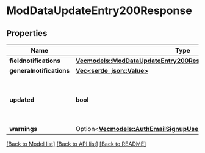 # ModDataUpdateEntry200Response

## Properties

Name | Type | Description | Notes
------------ | ------------- | ------------- | -------------
**fieldnotifications** | [**Vec<models::ModDataUpdateEntry200ResponseFieldnotificationsInner>**](mod_data_update_entry_200_response_fieldnotifications_inner.md) |  | 
**generalnotifications** | [**Vec<serde_json::Value>**](serde_json::Value.md) |  | 
**updated** | **bool** | True if the entry was successfully updated, false other wise. | [default to null]
**warnings** | Option<[**Vec<models::AuthEmailSignupUser200ResponseWarningsInner>**](auth_email_signup_user_200_response_warnings_inner.md)> |  | [optional]

[[Back to Model list]](../README.md#documentation-for-models) [[Back to API list]](../README.md#documentation-for-api-endpoints) [[Back to README]](../README.md)


